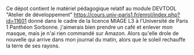 Ce dépot contient le matériel pédagogique relatif au module DEVTOOL "Atelier de développement" https://cours.univ-paris1.fr/enrol/index.php?id=11601 donné dans le cadre de la licence MIAGE L3 à l'Université de Paris 1 Panthéon Sorbonne.
j'aimerais bien prendre un café et enlever mon masque, mais je n'ai rien commandé sur Amazon.
Alors qu'elle drole de nouvelle qui arrive dans mon journal du matin, alors que le soleil rechauffe la terre de ses rayons.

